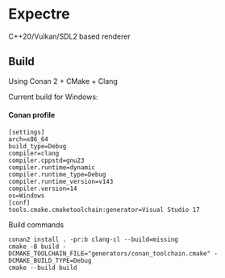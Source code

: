 # Expectre
C++20/Vulkan/SDL2 based renderer


## Build

Using Conan 2 + CMake + Clang

Current build for Windows:

#### Conan profile
```
[settings]
arch=x86_64
build_type=Debug
compiler=clang
compiler.cppstd=gnu23
compiler.runtime=dynamic
compiler.runtime_type=Debug
compiler.runtime_version=v143
compiler.version=14
os=Windows
[conf]
tools.cmake.cmaketoolchain:generator=Visual Studio 17
```

Build commands
```
conan2 install . -pr:b clang-cl --build=missing
cmake -B build -DCMAKE_TOOLCHAIN_FILE="generators/conan_toolchain.cmake" -DCMAKE_BUILD_TYPE=Debug
cmake --build build
```

